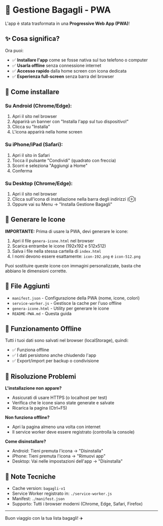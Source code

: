 # 📱 Gestione Bagagli - PWA

L'app è stata trasformata in una **Progressive Web App (PWA)**!

## ✨ Cosa significa?

Ora puoi:
- ✅ **Installare l'app** come se fosse nativa sul tuo telefono o computer
- ✅ **Usarla offline** senza connessione internet
- ✅ **Accesso rapido** dalla home screen con icona dedicata
- ✅ **Esperienza full-screen** senza barra del browser

## 🚀 Come installare

### Su Android (Chrome/Edge):
1. Apri il sito nel browser
2. Apparirà un banner con "Installa l'app sul tuo dispositivo!"
3. Clicca su "Installa"
4. L'icona apparirà nella home screen

### Su iPhone/iPad (Safari):
1. Apri il sito in Safari
2. Tocca il pulsante "Condividi" (quadrato con freccia)
3. Scorri e seleziona "Aggiungi a Home"
4. Conferma

### Su Desktop (Chrome/Edge):
1. Apri il sito nel browser
2. Clicca sull'icona di installazione nella barra degli indirizzi (⊕)
3. Oppure vai su Menu → "Installa Gestione Bagagli"

## 🎨 Generare le Icone

**IMPORTANTE:** Prima di usare la PWA, devi generare le icone:

1. Apri il file `genera-icone.html` nel browser
2. Scarica entrambe le icone (192x192 e 512x512)
3. Salva i file nella stessa cartella di `index.html`
4. I nomi devono essere esattamente: `icon-192.png` e `icon-512.png`

Puoi sostituire queste icone con immagini personalizzate, basta che abbiano le dimensioni corrette.

## 🔧 File Aggiunti

- `manifest.json` - Configurazione della PWA (nome, icone, colori)
- `service-worker.js` - Gestisce la cache per l'uso offline
- `genera-icone.html` - Utility per generare le icone
- `README-PWA.md` - Questa guida

## 💾 Funzionamento Offline

Tutti i tuoi dati sono salvati nel browser (localStorage), quindi:
- ✅ Funziona offline
- ✅ I dati persistono anche chiudendo l'app
- ✅ Export/import per backup o condivisione

## 🐛 Risoluzione Problemi

**L'installazione non appare?**
- Assicurati di usare HTTPS (o localhost per test)
- Verifica che le icone siano state generate e salvate
- Ricarica la pagina (Ctrl+F5)

**Non funziona offline?**
- Apri la pagina almeno una volta con internet
- Il service worker deve essere registrato (controlla la console)

**Come disinstallare?**
- Android: Tieni premuta l'icona → "Disinstalla"
- iPhone: Tieni premuta l'icona → "Rimuovi app"
- Desktop: Vai nelle impostazioni dell'app → "Disinstalla"

## 📝 Note Tecniche

- Cache version: `bagagli-v1`
- Service Worker registrato in: `./service-worker.js`
- Manifest: `./manifest.json`
- Supporto: Tutti i browser moderni (Chrome, Edge, Safari, Firefox)

---

Buon viaggio con la tua lista bagagli! ✈️
